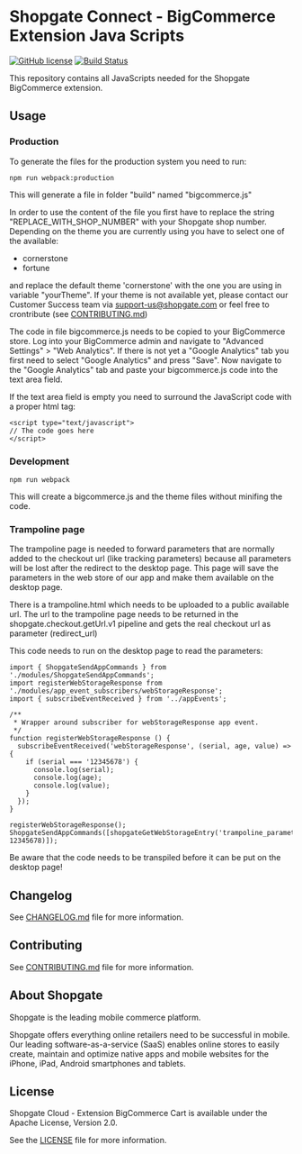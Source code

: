 # Shopgate Connect - BigCommerce Extension Java Scripts
[![GitHub license](http://dmlc.github.io/img/apache2.svg)](LICENSE.md)
[![Build Status](https://travis-ci.org/shopgate/bigcommerce-js.svg?branch=master)](https://travis-ci.org/shopgate/bigcommerce-js)

This repository contains all JavaScripts needed for the Shopgate BigCommerce extension.

## Usage

### Production
To generate the files for the production system you need to run:

	npm run webpack:production

This will generate a file in folder "build" named "bigcommerce.js"

In order to use the content of the file you first have to replace the string "REPLACE_WITH_SHOP_NUMBER" 
with your Shopgate shop number.
Depending on the theme you are currently using you have to select one of the available:

* cornerstone
* fortune

and replace the default theme 'cornerstone' with the one you are using in variable "yourTheme".
If your theme is not available yet, please contact our Customer Success team via support-us@shopgate.com or feel free to crontribute (see [CONTRIBUTING.md](CONTRIBUTING.md))

The code in file bigcommerce.js needs to be copied to your BigCommerce store. 
Log into your BigCommerce admin and navigate to "Advanced Settings" > "Web Analytics".
If there is not yet a "Google Analytics" tab you first need to select "Google Analytics" and press "Save".
Now navigate to the "Google Analytics" tab and paste your bigcommerce.js code into the text area field.

If the text area field is empty you need to surround the JavaScript code with a proper html tag:

	<script type="text/javascript">
	// The code goes here
	</script>

### Development
	npm run webpack

This will create a bigcommerce.js and the theme files without minifing the code.

### Trampoline page

The trampoline page is needed to forward parameters that are normally added to the checkout url (like tracking parameters) because all parameters will be lost after the redirect to the desktop page.
This page will save the parameters in the web store of our app and make them available on the desktop page.

There is a trampoline.html which needs to be uploaded to a public available url.
The url to the trampoline page needs to be returned in the shopgate.checkout.getUrl.v1 pipeline and gets the real checkout url as parameter (redirect_url)

This code needs to run on the desktop page to read the parameters:

```
import { ShopgateSendAppCommands } from './modules/ShopgateSendAppCommands';
import registerWebStorageResponse from './modules/app_event_subscribers/webStorageResponse';
import { subscribeEventReceived } from '../appEvents';

/**
 * Wrapper around subscriber for webStorageResponse app event.
 */
function registerWebStorageResponse () {
  subscribeEventReceived('webStorageResponse', (serial, age, value) => {
    if (serial === '12345678') {
      console.log(serial);
      console.log(age);
      console.log(value);
    }
  });
}

registerWebStorageResponse();
ShopgateSendAppCommands([shopgateGetWebStorageEntry('trampoline_parameters', 12345678)]);
```

Be aware that the code needs to be transpiled before it can be put on the desktop page!

## Changelog

See [CHANGELOG.md](CHANGELOG.md) file for more information.

## Contributing

See [CONTRIBUTING.md](CONTRIBUTING.md) file for more information.

## About Shopgate

Shopgate is the leading mobile commerce platform.

Shopgate offers everything online retailers need to be successful in mobile. Our leading
software-as-a-service (SaaS) enables online stores to easily create, maintain and optimize native
apps and mobile websites for the iPhone, iPad, Android smartphones and tablets.

## License

Shopgate Cloud - Extension BigCommerce Cart is available under the Apache License, Version 2.0.

See the [LICENSE](./LICENSE.md) file for more information.
